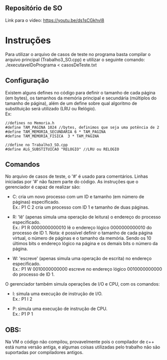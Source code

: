 ## Repositório de SO
Link para o vídeo: https://youtu.be/ds1sCGkhvl8

# Instruções
Para utilizar o arquivo de casos de teste no programa basta compilar o arquivo principal (Trabalho3_SO.cpp)
e utilizar o seguinte comando:
./executavelDoPrograma < casosDeTeste.txt

## Configuração
Existem alguns defines no código para definir o tamanho de cada página (em bytes), os tamanhos da memória principal e secundária (múltiplos do tamanho de página), além de um define sobre qual algoritmo de substituição será utilizado (LRU ou Relógio).<br/>
Ex:

```
//defines no Memoria.h
#define TAM_PAGINA 1024 //bytes, definimos que seja uma potência de 2
#define TAM_MEMORIA_SECUNDARIA 6 * TAM_PAGINA
#define TAM_MEMORIA_FISICA  3 * TAM_PAGINA
```
```
//define no Trabalho3_SO.cpp
#define ALG_SUBSTITUICAO "RELOGIO" //LRU ou RELOGIO
```

## Comandos
No arquivo de casos de teste, o '#' é usado para comentários. Linhas iniciadas por '#' não fazem parte do código.
As instruções que o gerenciador é capaz de realizar são:
- C: cria um novo processo com um ID e tamanho (em número de páginas) especificado.<br/>
	Ex.: P1 C 2 cria um processo com ID 1 e tamanho de duas páginas.

- R: 'lê' (apenas simula uma operação de leitura) o endereço do processo especificado.<br/>
	Ex.: P1 R 0000000000010 lê o endereço lógico 0000000000010 do processo de ID 1.
	Nota: é possível definir o tamanho de cada página virtual, o número de páginas e o tamanho da memória.
	Sendo os 10 últimos bits o endereço lógico na página e os demais bits o número da página.

- W: 'escreve' (apenas simula uma operação de escrita) no endereço especificado.<br/>
	Ex.: P1 W 0010000000000 escreve no endereço lógico 0010000000000 do processo de ID 1.

O gerenciador também simula operações de I/O e CPU, com os comandos:
- I: simula uma execução de instrução de I/O.<br/>
	Ex.: P1 I 2

- P: simula uma execução de instrução de CPU.<br/>
	Ex.: P1 P 1
	
## OBS:
Na VM o código não compilou, provavelmente pois o compilador de c++ está numa versão antiga, e algumas coisas utilizadas pelo trabalho não são suportadas por compiladores antigos.
